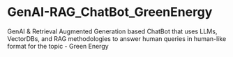 # GenAI-RAG_ChatBot_GreenEnergy
GenAI & Retrieval Augmented Generation based ChatBot that uses LLMs, VectorDBs, and RAG methodologies to answer human queries in human-like format for the topic - Green Energy

